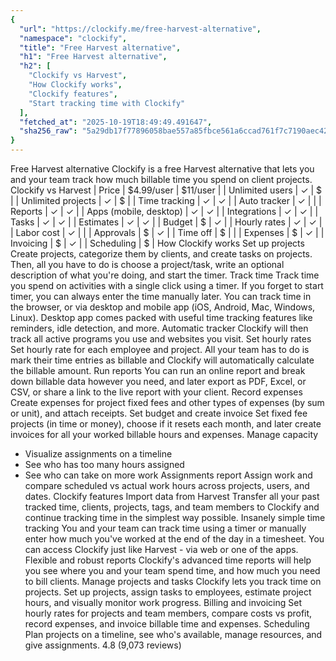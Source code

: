 ```yaml
---
{
  "url": "https://clockify.me/free-harvest-alternative",
  "namespace": "clockify",
  "title": "Free Harvest alternative",
  "h1": "Free Harvest alternative",
  "h2": [
    "Clockify vs Harvest",
    "How Clockify works",
    "Clockify features",
    "Start tracking time with Clockify"
  ],
  "fetched_at": "2025-10-19T18:49:49.491647",
  "sha256_raw": "5a29db17f77896058bae557a85fbce561a6ccad761f7c7190aec42c915e79601"
}
---
```


Free Harvest alternative
Clockify is a free Harvest alternative that lets you and your team track how much billable time you spend on client projects.
Clockify vs Harvest
| Price | $4.99/user | $11/user |
| Unlimited users | ✓ | $ |
| Unlimited projects | ✓ | $ |
| Time tracking | ✓ | ✓ |
| Auto tracker | ✓ | |
| Reports | ✓ | ✓ |
| Apps (mobile, desktop) | ✓ | ✓ |
| Integrations | ✓ | ✓ |
| Tasks | ✓ | ✓ |
| Estimates | ✓ | ✓ |
| Budget | $ | ✓ |
| Hourly rates | ✓ | ✓ |
| Labor cost | ✓ | |
| Approvals | $ | ✓ |
| Time off | $ | |
| Expenses | $ | ✓ |
| Invoicing | $ | ✓ |
| Scheduling | $ |
How Clockify works
Set up projects
Create projects, categorize them by clients, and create tasks on projects. Then, all you have to do is choose a project/task, write an optional description of what you're doing, and start the timer.
Track time
Track time you spend on activities with a single click using a timer. If you forget to start timer, you can always enter the time manually later.
You can track time in the browser, or via desktop and mobile app (iOS, Android, Mac, Windows, Linux). Desktop app comes packed with useful time tracking features like reminders, idle detection, and more.
Automatic tracker
Clockify will then track all active programs you use and websites you visit.
Set hourly rates
Set hourly rate for each employee and project. All your team has to do is mark their time entries as billable and Clockify will automatically calculate the billable amount.
Run reports
You can run an online report and break down billable data however you need, and later export as PDF, Excel, or CSV, or share a link to the live report with your client.
Record expenses
Create expenses for project fixed fees and other types of expenses (by sum or unit), and attach receipts.
Set budget and create invoice
Set fixed fee projects (in time or money), choose if it resets each month, and later create invoices for all your worked billable hours and expenses.
Manage capacity
- Visualize assignments on a timeline
- See who has too many hours assigned
- See who can take on more work
Assignments report
Assign work and compare scheduled vs actual work hours across projects, users, and dates.
Clockify features
Import data from Harvest
Transfer all your past tracked time, clients, projects, tags, and team members to Clockify and continue tracking time in the simplest way possible.
Insanely simple time tracking
You and your team can track time using a timer or manually enter how much you've worked at the end of the day in a timesheet. You can access Clockify just like Harvest - via web or one of the apps.
Flexible and robust reports
Clockify's advanced time reports will help you see where you and your team spend time, and how much you need to bill clients.
Manage projects and tasks
Clockify lets you track time on projects. Set up projects, assign tasks to employees, estimate project hours, and visually monitor work progress.
Billing and invoicing
Set hourly rates for projects and team members, compare costs vs profit, record expenses, and invoice billable time and expenses.
Scheduling
Plan projects on a timeline, see who's available, manage resources, and give assignments.
4.8 (9,073 reviews)